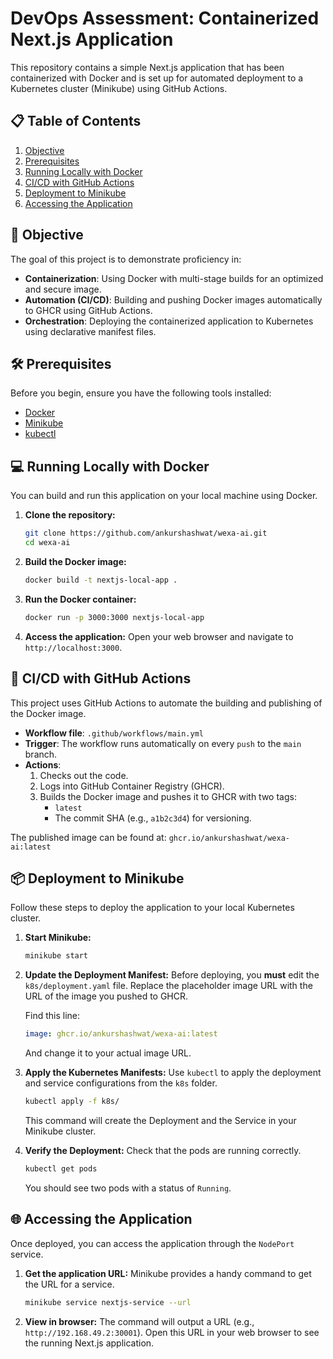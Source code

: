 # DevOps Assessment: Containerized Next.js Application

This repository contains a simple Next.js application that has been containerized with Docker and is set up for automated deployment to a Kubernetes cluster (Minikube) using GitHub Actions.

## 📋 Table of Contents
1.  [Objective](#-objective)
2.  [Prerequisites](#-prerequisites)
3.  [Running Locally with Docker](#-running-locally-with-docker)
4.  [CI/CD with GitHub Actions](#-ci/cd-with-github-actions)
5.  [Deployment to Minikube](#-deployment-to-minikube)
6.  [Accessing the Application](#-accessing-the-application)

## 🎯 Objective
The goal of this project is to demonstrate proficiency in:
* **Containerization**: Using Docker with multi-stage builds for an optimized and secure image.
* **Automation (CI/CD)**: Building and pushing Docker images automatically to GHCR using GitHub Actions.
* **Orchestration**: Deploying the containerized application to Kubernetes using declarative manifest files.

## 🛠️ Prerequisites
Before you begin, ensure you have the following tools installed:
* [Docker](https://www.docker.com/get-started)
* [Minikube](https://minikube.sigs.k8s.io/docs/start/)
* [kubectl](https://kubernetes.io/docs/tasks/tools/install-kubectl/)

## 💻 Running Locally with Docker

You can build and run this application on your local machine using Docker.

1.  **Clone the repository:**
    ```bash
    git clone https://github.com/ankurshashwat/wexa-ai.git
    cd wexa-ai
    ```

2.  **Build the Docker image:**
    ```bash
    docker build -t nextjs-local-app .
    ```

3.  **Run the Docker container:**
    ```bash
    docker run -p 3000:3000 nextjs-local-app
    ```

4.  **Access the application:**
    Open your web browser and navigate to `http://localhost:3000`.

## 🚀 CI/CD with GitHub Actions

This project uses GitHub Actions to automate the building and publishing of the Docker image.

* **Workflow file**: `.github/workflows/main.yml`
* **Trigger**: The workflow runs automatically on every `push` to the `main` branch.
* **Actions**:
    1.  Checks out the code.
    2.  Logs into GitHub Container Registry (GHCR).
    3.  Builds the Docker image and pushes it to GHCR with two tags:
        * `latest`
        * The commit SHA (e.g., `a1b2c3d4`) for versioning.

The published image can be found at:
`ghcr.io/ankurshashwat/wexa-ai:latest`

## 📦 Deployment to Minikube

Follow these steps to deploy the application to your local Kubernetes cluster.

1.  **Start Minikube:**
    ```bash
    minikube start
    ```

2.  **Update the Deployment Manifest:**
    Before deploying, you **must** edit the `k8s/deployment.yaml` file. Replace the placeholder image URL with the URL of the image you pushed to GHCR.

    Find this line:
    ```yaml
    image: ghcr.io/ankurshashwat/wexa-ai:latest
    ```
    And change it to your actual image URL.

3.  **Apply the Kubernetes Manifests:**
    Use `kubectl` to apply the deployment and service configurations from the `k8s` folder.
    ```bash
    kubectl apply -f k8s/
    ```
    This command will create the Deployment and the Service in your Minikube cluster.

4.  **Verify the Deployment:**
    Check that the pods are running correctly.
    ```bash
    kubectl get pods
    ```
    You should see two pods with a status of `Running`.

## 🌐 Accessing the Application

Once deployed, you can access the application through the `NodePort` service.

1.  **Get the application URL:**
    Minikube provides a handy command to get the URL for a service.
    ```bash
    minikube service nextjs-service --url
    ```

2.  **View in browser:**
    The command will output a URL (e.g., `http://192.168.49.2:30001`). Open this URL in your web browser to see the running Next.js application.
